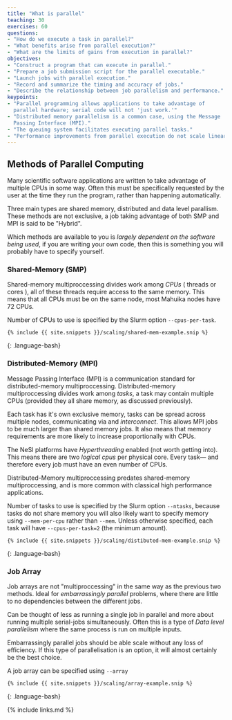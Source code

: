 ```yaml
---
title: "What is parallel"
teaching: 30
exercises: 60
questions:
- "How do we execute a task in parallel?"
- "What benefits arise from parallel execution?"
- "What are the limits of gains from execution in parallel?"
objectives:
- "Construct a program that can execute in parallel."
- "Prepare a job submission script for the parallel executable."
- "Launch jobs with parallel execution."
- "Record and summarize the timing and accuracy of jobs."
- "Describe the relationship between job parallelism and performance."
keypoints:
- "Parallel programming allows applications to take advantage of
  parallel hardware; serial code will not 'just work.'"
- "Distributed memory parallelism is a common case, using the Message
  Passing Interface (MPI)."
- "The queuing system facilitates executing parallel tasks."
- "Performance improvements from parallel execution do not scale linearly."
---
```


## Methods of Parallel Computing
Many scientific software applications are written to take advantage of multiple CPUs in some way. Often this must be specifically requested by the user at the time they run the program, rather than happening  automatically.

Three main types are shared memory, distributed and data level parallism. These methods are not exclusive, a job taking advantage of both SMP and MPI is said to be "Hybrid".

Which methods are available to you is _largely dependent on the software being used_, if you are writing your own code, then this is something you will probably have to specify yourself.
### Shared-Memory (SMP)

Shared-memory multiproccessing divides work among _CPUs_ ( threads or cores ), all of these threads require access to the same memory. This means that all CPUs must be on the same node, most Mahuika nodes have 72 CPUs.

Number of CPUs to use is specified by the Slurm option `--cpus-per-task`.


```
{% include {{ site.snippets }}/scaling/shared-mem-example.snip %}
```
{: .language-bash}


### Distributed-Memory (MPI)

Message Passing Interface (MPI) is a communication standard for distributed-memory multiproccessing.
Distributed-memory multiproccessing divides work among _tasks_, a task may contain multiple CPUs (provided they all share memory, as discussed previously). 

Each task has it's own exclusive memory, tasks can be spread across multiple nodes, communicating via and _interconnect_. This allows MPI jobs to be much larger than shared memory jobs. It also means that memory requirements are more likely to increase proportionally with CPUs.

The NeSI platforms have _Hyperthreading_ enabled (not worth getting into). This means there are two _logical cpus_ per physical core. Every task— and therefore every job must have an even number of CPUs.

Distributed-Memory multiproccessing predates shared-memory multiproccessing, and is more common with classical high performance applications.

Number of tasks to use is specified by the Slurm option `--ntasks`, because tasks do not share memory you will also likely want to specify memory using `--mem-per-cpu` rather than `--mem`. Unless otherwise specified, each task will have `--cpus-per-task=2` (the minimum amount).


```
{% include {{ site.snippets }}/scaling/distibuted-mem-example.snip %}
```
{: .language-bash}

### Job Array

Job arrays are not "multiproccessing" in the same way as the previous two methods.
Ideal for _embarrassingly parallel_ problems, where there are little to no dependencies between the different jobs.

Can be thought of less as running a single job in parallel and more about running multiple serial-jobs simultaneously.
Often this is a type of _Data level parallelism_ where the same process is run on multiple inputs.

Embarrassingly parallel jobs should be able scale without any loss of efficiency. If this type of parallelisation is an option, it will almost certainly be the best choice.

A job array can be specified using `--array`

```
{% include {{ site.snippets }}/scaling/array-example.snip %}
```
{: .language-bash}

{% include links.md %}